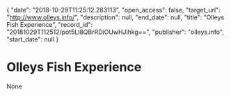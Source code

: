{
  "date": "2018-10-29T11:25:12.283113", 
  "open_access": false, 
  "target_url": "http://www.olleys.info/", 
  "description": null, 
  "end_date": null, 
  "title": "Olleys Fish Experience", 
  "record_id": "20181029T112512/pot5Ll8QBrRDiOUwHJihkg==", 
  "publisher": "olleys.info", 
  "start_date": null
}

# Olleys Fish Experience

None